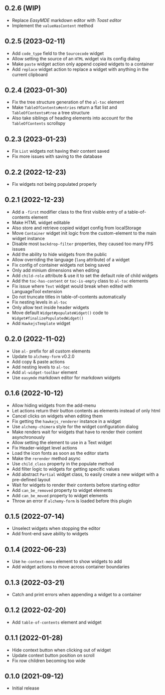 ## 0.2.6 (WIP)

* Replace *EasyMDE* markdown editor with *Toast editor*
* Implement the `valueHasContent` method

## 0.2.5 (2023-02-11)

* Add `code_type` field to the `Sourcecode` widget
* Allow setting the source of an `HTML` widget via its config dialog
* Make `paste` widget action only append copied widgets to a container
* Add `replace` widget action to replace a widget with anything in the current clipboard

## 0.2.4 (2023-01-30)

* Fix the tree structure generation of the `al-toc` element
* Make `TableOfContents#entries` return a flat list and `TableOfContents#tree` a tree structure
* Also take siblings of heading elements into account for the `TableOfContents` scrollspy

## 0.2.3 (2023-01-23)

* Fix `List` widgets not having their content saved
* Fix more issues with saving to the database

## 0.2.2 (2022-12-23)

* Fix widgets not being populated properly

## 0.2.1 (2022-12-23)

* Add a `-first` modifier class to the first visible entry of a table-of-contents element
* Make HTML widget editable
* Also store and retrieve copied widget config from localStorage
* Move `Container` widget init logic from the custom-element to the main widget instance
* Disable most `backdrop-filter` properties, they caused too many FPS issues
* Add the ability to hide widgets from the public
* Allow overriding the language (`lang` attribute) of a widget
* Fix config of container widgets not being saved
* Only add minium dimensions when editing
* Add `child-role` attribute & use it to set the default role of child widgets
* Add the `toc-has-content` or `toc-is-empty` class to `al-toc` elements
* Fix issue where `Text` widget would break when edited with LanguageTool extension
* Do not truncate titles in table-of-contents automatically
* Fix nesting levels in `al-toc`
* Only allow text inside header widgets
* Move default `Widget#populateWidget()` code to `Widget#finalizePopulatedWidget()`
* Add `HawkejsTemplate` widget

## 0.2.0 (2022-11-02)

* Use `al-` prefix for all custom elements
* Update to `alchemy-form` v0.2.0
* Add copy & paste actions
* Add nesting levels to `al-toc`
* Add `al-widget-toolbar` element
* Use `easymde` markdown editor for markdown widgets

## 0.1.6 (2022-10-12)

* Allow hiding widgets from the add-menu
* Let actions return their button contents as elements instead of only html
* Cancel clicks on widgets when editing them
* Fix getting the `hawkejs_renderer` instance in a widget
* Use `alchemy-chimera` style for the widget configuration dialog
* Make renders wait for widgets that have to render their content asynchronously
* Allow setting the element to use in a Text widget
* Fix Header-widget level actions
* Load the icon fonts as soon as the editor starts
* Make the `rerender` method async
* Use `child_class` property in the populate method
* Add filter logic to widgets for getting specific values
* Add abstract `Partial` widget class, to easily create a new widget with a pre-defined layout
* Wait for widgets to render their contents before starting editor
* Add `can_be_removed` property to widget elements
* Add `can_be_moved` property to widget elements
* Throw an error if `alchemy-form` is loaded before this plugin

## 0.1.5 (2022-07-14)

* Unselect widgets when stopping the editor
* Add front-end save ability to widgets

## 0.1.4 (2022-06-23)

* Use `he-context-menu` element to show widgets to add
* Add widget actions to move across container boundaries

## 0.1.3 (2022-03-21)

* Catch and print errors when appending a widget to a container

## 0.1.2 (2022-02-20)

* Add `table-of-contents` element and widget

## 0.1.1 (2022-01-28)

* Hide context button when clicking out of widget
* Update context button position on scroll
* Fix row children becoming too wide

## 0.1.0 (2021-09-12)

* Initial release